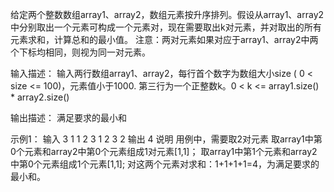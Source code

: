 给定两个整数数组array1、array2，数组元素按升序排列。假设从array1、array2中分别取出一个元素可构成一个元素对，现在需要取出k对元素，并对取出的所有元素求和，计算总和的最小值。
注意：两对元素如果对应于array1、array2中两个下标均相同，则视为同一对元素。

输入描述：
输入两行数组array1、array2，每行首个数字为数组大小size ( 0 < size <= 100)，元素值小于1000.
第三行为一个正整数k。0 < k <= array1.size() * array2.size()

输出描述：
满足要求的最小和

示例1：
输入
3 1 1 2
3 1 2 3
2
输出
4
说明
用例中，需要取2对元素
取array1中第0个元素和array2中第0个元素组成1对元素[1,1]；
取array1中第1个元素和array2中第0个元素组成1个元素[1,1];
对这两个元素对求和：1+1+1+1=4，为满足要求的最小和。
